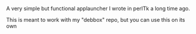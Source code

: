 A very simple but functional applauncher I wrote in perlTk a long time ago.

This is meant to work with my "debbox" repo, but you can use this on its own
